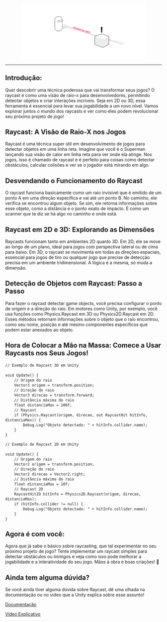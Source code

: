 <p align="center">
  <img 
    src="Images/Artigo_Capa.png"
    width="400"  
  />
</p>

-----------

## Introdução:
Quer descobrir uma técnica poderosa que vai transformar seus jogos? O raycast é como uma visão de raio-x para desenvolvedores, permitindo detectar objetos e criar interações incríveis. Seja em 2D ou 3D, essa ferramenta é essencial para levar sua jogabilidade a um novo nível. Vamos explorar juntos o mundo dos raycasts e ver como eles podem revolucionar seu próximo projeto de jogo!

## Raycast: A Visão de Raio-X nos Jogos
Raycast é uma técnica super útil em desenvolvimento de jogos para detectar objetos em uma linha reta. Imagine que você é o Superman lançando sua visão de calor em linha reta para ver onde ela atinge. Nos jogos, isso é chamado de raycast e é perfeito para coisas como detectar obstáculos, calcular colisões e ver se o jogador está mirando em algo.

## Desvendando o Funcionamento do Raycast
O raycast funciona basicamente como um raio invisível que é emitido de um ponto A em uma direção específica e vai até um ponto B. No caminho, ele verifica se encontrou algum objeto. Se sim, ele retorna informações sobre esse objeto, como a distância e o ponto exato de impacto. É como um scanner que te diz se há algo no caminho e onde está.

## Raycast em 2D e 3D: Explorando as Dimensões
Raycasts funcionam tanto em ambientes 2D quanto 3D. Em 2D, ele se move ao longo de um plano, ideal para jogos com perspectiva lateral ou de cima para baixo. Em 3D, o raycast se movimenta em todas as direções espaciais, essencial para jogos de tiro ou qualquer jogo que precise de detecção precisa em um ambiente tridimensional. A lógica é a mesma, só muda a dimensão.

## Detecção de Objetos com Raycast: Passo a Passo
Para fazer o raycast detectar game objects, você precisa configurar o ponto de origem e a direção do raio. Em motores como Unity, por exemplo, você usa funções como Physics.Raycast em 3D ou Physics2D.Raycast em 2D. Esses métodos retornam informações sobre o objeto que o raio encontrou, como seu nome, posição e até mesmo componentes específicos que podem estar anexados ao objeto.

## Hora de Colocar a Mão na Massa: Comece a Usar Raycasts nos Seus Jogos!

```
// Exemplo de Raycast 3D em Unity

void Update() {
    // Origem do raio
    Vector3 origem = transform.position;
    // Direção do raio
    Vector3 direcao = transform.forward;
    // Distância máxima do raio
    float distanciaMax = 100f;
    // Raycast
    if (Physics.Raycast(origem, direcao, out RaycastHit hitInfo, distanciaMax)) {
        Debug.Log("Objeto detectado: " + hitInfo.collider.name);
    }
}
```
```
// Exemplo de Raycast 2D em Unity

void Update() {
    // Origem do raio
    Vector2 origem = transform.position;
    // Direção do raio
    Vector2 direcao = Vector2.right;
    // Distância máxima do raio
    float distanciaMax = 10f;
    // Raycast 2D
    RaycastHit2D hitInfo = Physics2D.Raycast(origem, direcao, distanciaMax);
    if (hitInfo.collider != null) {
        Debug.Log("Objeto detectado: " + hitInfo.collider.name);
    }
}
```

## Agora é com você:
Agora que já sabe o básico sobre raycasting, que tal experimentar no seu próximo projeto de jogo? Tente implementar um raycast simples para detectar obstáculos ou inimigos e veja como isso pode melhorar a jogabilidade e a interatividade do seu jogo. Mãos à obra e boas criações! 🚀

## Ainda tem alguma dúvida?
Se você ainda tiver alguma dúvida sobre Raycast, dê uma olhada na documentação ou no vídeo que a Unity explica sobre esse assunto!

[Documentação](https://docs.unity3d.com/ScriptReference/Physics.Raycast.html)

[Vídeo Explicativo](https://youtu.be/EINgIoTG8D4?si=FT_U00Ekzuxsnqj5)
